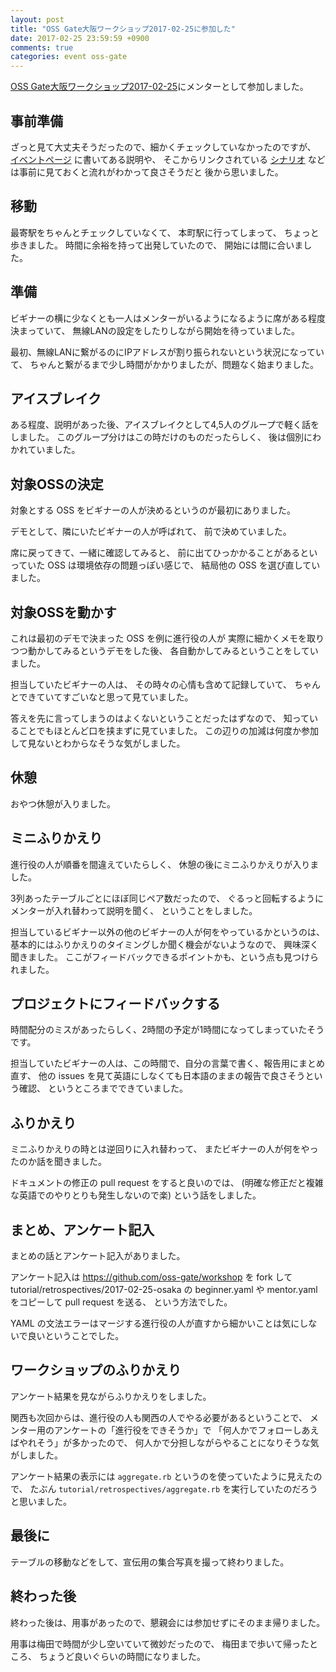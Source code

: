 ```yaml
---
layout: post
title: "OSS Gate大阪ワークショップ2017-02-25に参加した"
date: 2017-02-25 23:59:59 +0900
comments: true
categories: event oss-gate
---
```

[OSS Gate大阪ワークショップ2017-02-25](https://oss-gate.doorkeeper.jp/events/56141 "OSS Gate大阪ワークショップ2017-02-25")にメンターとして参加しました。

<!--more-->

## 事前準備

ざっと見て大丈夫そうだったので、細かくチェックしていなかったのですが、
[イベントページ](https://oss-gate.doorkeeper.jp/events/56141 "イベントページ")
に書いてある説明や、
そこからリンクされている
[シナリオ](https://github.com/oss-gate/workshop/blob/master/tutorial/scenario.md#%E3%82%B7%E3%83%8A%E3%83%AA%E3%82%AA "シナリオ")
などは事前に見ておくと流れがわかって良さそうだと
後から思いました。

## 移動

最寄駅をちゃんとチェックしていなくて、
本町駅に行ってしまって、
ちょっと歩きました。
時間に余裕を持って出発していたので、
開始には間に合いました。

## 準備

ビギナーの横に少なくとも一人はメンターがいるようになるように席がある程度決まっていて、
無線LANの設定をしたりしながら開始を待っていました。

最初、無線LANに繋がるのにIPアドレスが割り振られないという状況になっていて、
ちゃんと繋がるまで少し時間がかかりましたが、問題なく始まりました。

## アイスブレイク

ある程度、説明があった後、アイスブレイクとして4,5人のグループで軽く話をしました。
このグループ分けはこの時だけのものだったらしく、
後は個別にわかれていました。

## 対象OSSの決定

対象とする OSS をビギナーの人が決めるというのが最初にありました。

デモとして、隣にいたビギナーの人が呼ばれて、
前で決めていました。

席に戻ってきて、一緒に確認してみると、
前に出てひっかかることがあるといっていた OSS は環境依存の問題っぽい感じで、
結局他の OSS を選び直していました。

## 対象OSSを動かす

これは最初のデモで決まった OSS を例に進行役の人が
実際に細かくメモを取りつつ動かしてみるというデモをした後、
各自動かしてみるということをしていました。

担当していたビギナーの人は、
その時々の心情も含めて記録していて、
ちゃんとできていてすごいなと思って見ていました。

答えを先に言ってしまうのはよくないということだったはずなので、
知っていることでもほとんど口を挟まずに見ていました。
この辺りの加減は何度か参加して見ないとわからなそうな気がしました。

## 休憩

おやつ休憩が入りました。

## ミニふりかえり

進行役の人が順番を間違えていたらしく、
休憩の後にミニふりかえりが入りました。

3列あったテーブルごとにほぼ同じペア数だったので、
ぐるっと回転するようにメンターが入れ替わって説明を聞く、
ということをしました。

担当しているビギナー以外の他のビギナーの人が何をやっているかというのは、
基本的にはふりかえりのタイミングしか聞く機会がないようなので、
興味深く聞きました。
ここがフィードバックできるポイントかも、という点も見つけられました。

## プロジェクトにフィードバックする

時間配分のミスがあったらしく、2時間の予定が1時間になってしまっていたそうです。

担当していたビギナーの人は、この時間で、自分の言葉で書く、報告用にまとめ直す、
他の issues を見て英語にしなくても日本語のままの報告で良さそうという確認、
というところまでできていました。

## ふりかえり

ミニふりかえりの時とは逆回りに入れ替わって、
またビギナーの人が何をやったのか話を聞きました。

ドキュメントの修正の pull request をすると良いのでは、
(明確な修正だと複雑な英語でのやりとりも発生しないので楽)
という話をしました。

## まとめ、アンケート記入

まとめの話とアンケート記入がありました。

アンケート記入は https://github.com/oss-gate/workshop を fork して
tutorial/retrospectives/2017-02-25-osaka の beginner.yaml や mentor.yaml をコピーして pull request を送る、
という方法でした。

YAML の文法エラーはマージする進行役の人が直すから細かいことは気にしないで良いということでした。

## ワークショップのふりかえり

アンケート結果を見ながらふりかえりをしました。

関西も次回からは、進行役の人も関西の人でやる必要があるということで、
メンター用のアンケートの「進行役をできそうか」で
「何人かでフォローしあえばやれそう」が多かったので、
何人かで分担しながらやることになりそうな気がしました。

アンケート結果の表示には `aggregate.rb` というのを使っていたように見えたので、
たぶん `tutorial/retrospectives/aggregate.rb` を実行していたのだろうと思いました。

## 最後に

テーブルの移動などをして、宣伝用の集合写真を撮って終わりました。

## 終わった後

終わった後は、用事があったので、懇親会には参加せずにそのまま帰りました。

用事は梅田で時間が少し空いていて微妙だったので、
梅田まで歩いて帰ったところ、
ちょうど良いぐらいの時間になりました。
